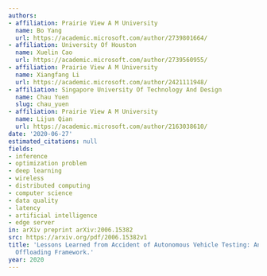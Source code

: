 ```yaml
---
authors:
- affiliation: Prairie View A M University
  name: Bo Yang
  url: https://academic.microsoft.com/author/2739801664/
- affiliation: University Of Houston
  name: Xuelin Cao
  url: https://academic.microsoft.com/author/2739560955/
- affiliation: Prairie View A M University
  name: Xiangfang Li
  url: https://academic.microsoft.com/author/2421111948/
- affiliation: Singapore University Of Technology And Design
  name: Chau Yuen
  slug: chau_yuen
- affiliation: Prairie View A M University
  name: Lijun Qian
  url: https://academic.microsoft.com/author/2163038610/
date: '2020-06-27'
estimated_citations: null
fields:
- inference
- optimization problem
- deep learning
- wireless
- distributed computing
- computer science
- data quality
- latency
- artificial intelligence
- edge server
in: arXiv preprint arXiv:2006.15382
src: https://arxiv.org/pdf/2006.15382v1
title: 'Lessons Learned from Accident of Autonomous Vehicle Testing: An Edge Learning-aided
  Offloading Framework.'
year: 2020
---
```

